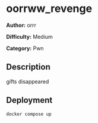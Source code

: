 # oorrww_revenge

**Author:** orrr

**Difficulty:** Medium

**Category:** Pwn

## Description
gifts disappeared

## Deployment
```sh
docker compose up 
```

